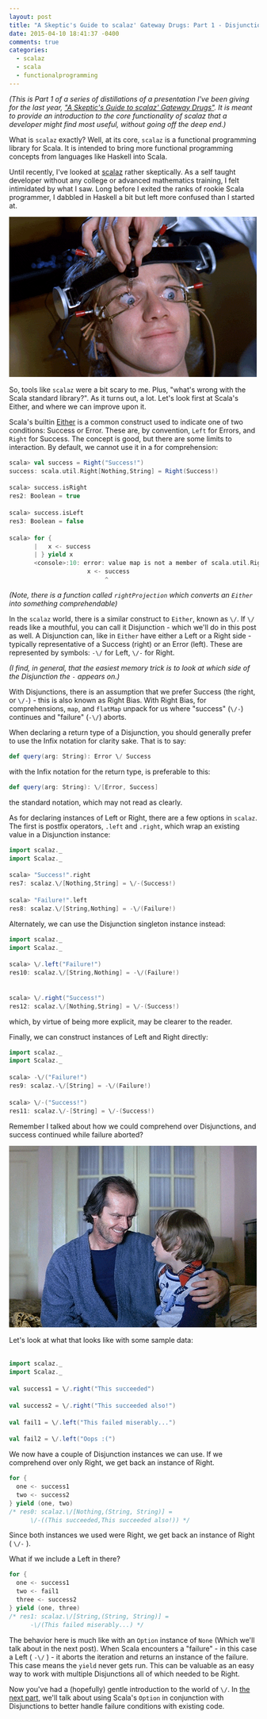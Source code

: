 ```yaml
---
layout: post
title: "A Skeptic's Guide to scalaz' Gateway Drugs: Part 1 - Disjunctions"
date: 2015-04-10 18:41:37 -0400
comments: true
categories: 
  - scalaz
  - scala
  - functionalprogramming
---
```

*(This is Part 1 of a series of distillations of a presentation I've been giving for the last year, ["A Skeptic's Guide to scalaz' Gateway Drugs"](http://slides.com/bwmcadams/scalaz-gateway-drugs). It is meant to provide an introduction to the core functionality of scalaz that a developer might find most useful, without going off the deep end.)*

What is `scalaz` exactly? Well, at its core, `scalaz` is a functional programming library for Scala. It is intended to bring more functional programming concepts from languages like Haskell into Scala.

Until recently, I've looked at [scalaz](https://github.com/scalaz/scalaz) rather skeptically. As a self taught developer without any college or advanced mathematics training, I felt intimidated by what I saw. Long before I exited the ranks of rookie Scala programmer, I dabbled in Haskell a bit but left more confused than I started at. 

![](/images/clockwork-eyes.gif)

So, tools like `scalaz` were a bit scary to me. Plus, "what's wrong with the Scala standard library?". As it turns out, a lot. Let's look first at Scala's Either, and where we can improve upon it.
<!--more-->
Scala's builtin [Either](http://www.scala-lang.org/api/current/#scala.util.Either) is a common construct used to indicate one of two conditions: Success or Error. These are, by convention, `Left` for Errors, and `Right` for Success. The concept is good, but there are some limits to interaction. By default, we cannot use it in a for comprehension:

```scala
scala> val success = Right("Success!")
success: scala.util.Right[Nothing,String] = Right(Success!)

scala> success.isRight
res2: Boolean = true

scala> success.isLeft
res3: Boolean = false

scala> for {
       |   x <- success
       | } yield x
       <console>:10: error: value map is not a member of scala.util.Right[Nothing,String]
                      x <- success
                           ^
``` 

*(Note, there is a function called `rightProjection` which converts an `Either` into something comprehendable)*

In the `scalaz` world, there is a similar construct to `Either`, known as `\/`. If `\/` reads like a mouthful, you can call it Disjunction - which we'll do in this post as well. A Disjunction can, like in `Either` have either a Left or a Right side - typically representative of a Success (right) or an Error (left). These are represented by symbols: `-\/` for Left, `\/-` for Right. 

*(I find, in general, that the easiest memory trick is to look at which side of the Disjunction the `-` appears on.)*

With Disjunctions, there is an assumption that we prefer Success (the right, or `\/-`) - this is also known as Right Bias. With Right Bias, for comprehensions, `map`, and `flatMap` unpack for us where "success" (`\/-`) continues and "failure" (`-\/`) aborts.

When declaring a return type of a Disjunction, you should generally prefer to use the Infix notation for clarity sake. That is to say:

```scala
def query(arg: String): Error \/ Success
```

with the Infix notation for the return type, is preferable to this:

```scala
def query(arg: String): \/[Error, Success]
```

the standard notation, which may not read as clearly.

As for declaring instances of Left or Right, there are a few options in `scalaz`. The first is postfix operators, `.left` and `.right`, which wrap an existing value in a Disjunction instance:

```scala
import scalaz._
import Scalaz._

scala> "Success!".right
res7: scalaz.\/[Nothing,String] = \/-(Success!)

scala> "Failure!".left
res8: scalaz.\/[String,Nothing] = -\/(Failure!)
```

Alternately, we can use the Disjunction singleton instance instead:

```scala
import scalaz._
import Scalaz._

scala> \/.left("Failure!")
res10: scalaz.\/[String,Nothing] = -\/(Failure!)


scala> \/.right("Success!")
res12: scalaz.\/[Nothing,String] = \/-(Success!)
```

which, by virtue of being more explicit, may be clearer to the reader.

Finally, we can construct instances of Left and Right directly:

```scala
import scalaz._
import Scalaz._

scala> -\/("Failure!")
res9: scalaz.-\/[String] = -\/(Failure!)

scala> \/-("Success!")
res11: scalaz.\/-[String] = \/-(Success!)
```

Remember I talked about how we could comprehend over Disjunctions, and success continued while failure aborted?

![Here's Johnny?](/images/shining-grinning.gif)

Let's look at what that looks like with some sample data:

```scala

import scalaz._
import Scalaz._

val success1 = \/.right("This succeeded")

val success2 = \/.right("This succeeded also!")

val fail1 = \/.left("This failed miserably...")

val fail2 = \/.left("Oops :(")

```

We now have a couple of Disjunction instances we can use. If we comprehend over only Right, we get back an instance of Right.

```scala
for {
  one <- success1
  two <- success2 
} yield (one, two)
/* res0: scalaz.\/[Nothing,(String, String)] = 
      \/-((This succeeded,This succeeded also!)) */
```

Since both instances we used were Right, we get back an instance of Right ( `\/-` ).

What if we include a Left in there?

```scala
for {
  one <- success1
  two <- fail1  
  three <- success2
} yield (one, three)
/* res1: scalaz.\/[String,(String, String)] = 
      -\/(This failed miserably...) */
``` 
The behavior here is much like with an `Option` instance of `None` (Which we'll talk about in the next post). When Scala encounters a "failure" - in this case a Left ( `-\/` ) - it aborts the iteration and returns an instance of the failure. This case means the `yield` never gets run. This can be valuable as an easy way to work with multiple Disjunctions all of which needed to be Right.

Now you've had a (hopefully) gentle introduction to the world of `\/`. In [the next part](http://blog.evilmonkeylabs.com/2015/04/13/a-skeptics-guide-to-scalaz-gateway-drugs-part-2-options-with-disjunction/), we'll talk about using Scala's `Option` in conjunction with Disjunctions to better handle failure conditions with existing code.
